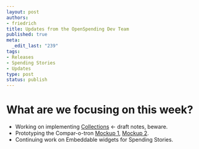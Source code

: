 ```yaml
--- 
layout: post
authors:
- friedrich
title: Updates from the OpenSpending Dev Team
published: true
meta: 
  _edit_last: "239"
tags: 
- Releases
- Spending Stories
- Updates
type: post
status: publish
---
```

# What are we focusing on this week? 

* Working on implementing [Collections](http://wdmmg.okfnpad.org/collections) <- draft notes, beware. 
* Prototyping the Compar-o-tron [Mockup 1](http://www.flickr.com/photos/okfn/4623584907/), [Mockup 2](http://www.flickr.com/photos/okfn/4624190848/). 
* Continuing work on Embeddable widgets for Spending Stories. 

